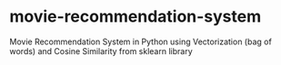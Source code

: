 # movie-recommendation-system
Movie Recommendation System in Python using Vectorization (bag of words) and Cosine Similarity from sklearn library
